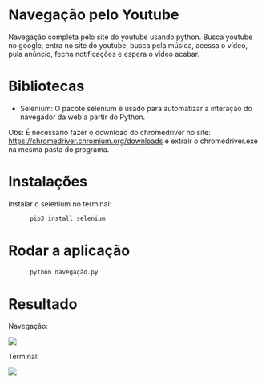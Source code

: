 # Navegação pelo Youtube

Navegação completa pelo site do youtube usando python. Busca youtube no google, entra no site do youtube, busca pela música, acessa o vídeo, pula anúncio, fecha notificações e espera o vídeo acabar.

# Bibliotecas

- Selenium: O pacote selenium é usado para automatizar a interação do navegador da web a partir do Python.

Obs: É necessário fazer o download do chromedriver no site: https://chromedriver.chromium.org/downloads e extrair o chromedriver.exe na mesma pasta do programa.

# Instalações

Instalar o selenium no terminal:

```bash
      pip3 install selenium
```

# Rodar a aplicação

```bash
      python navegação.py
```

# Resultado

Navegação:

<span>
      <img src="https://user-images.githubusercontent.com/85804895/150697450-ec786a05-4353-4a26-8b88-3847ff205e24.gif">
</span>

Terminal:

<span>
      <img src="https://user-images.githubusercontent.com/85804895/150697471-2e4ee190-e47b-4c85-85c6-81a87bff71e3.png">
</span>

